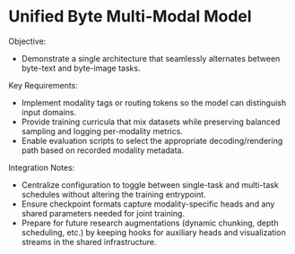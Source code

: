 # Unified Byte Multi-Modal Model

Objective:
- Demonstrate a single architecture that seamlessly alternates between byte-text and byte-image tasks.

Key Requirements:
- Implement modality tags or routing tokens so the model can distinguish input domains.
- Provide training curricula that mix datasets while preserving balanced sampling and logging per-modality metrics.
- Enable evaluation scripts to select the appropriate decoding/rendering path based on recorded modality metadata.

Integration Notes:
- Centralize configuration to toggle between single-task and multi-task schedules without altering the training entrypoint.
- Ensure checkpoint formats capture modality-specific heads and any shared parameters needed for joint training.
- Prepare for future research augmentations (dynamic chunking, depth scheduling, etc.) by keeping hooks for auxiliary heads and
  visualization streams in the shared infrastructure.
